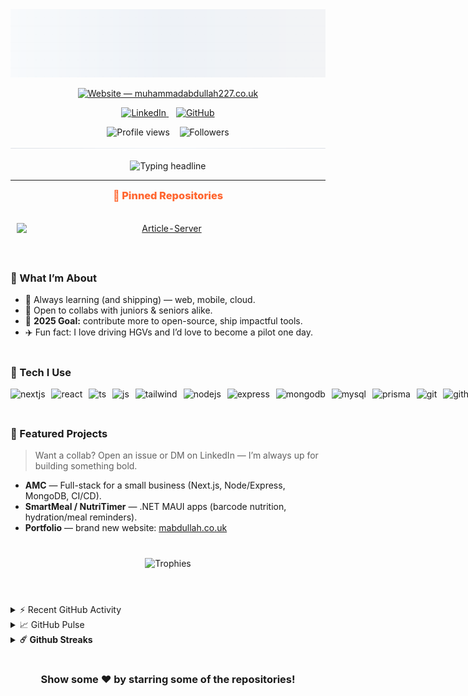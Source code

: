<!-- HERO -->
<picture>
  <source media="(prefers-color-scheme: dark)" srcset="./assets/hero-pro-dark.svg">
  <img src="./assets/hero-pro-light.svg" alt="Muhammad Abdullah — Professional Header">
</picture>

<p align="center">
  <a href="https://muhammadabdullah227.co.uk">
    <picture>
      <source media="(prefers-color-scheme: dark)" srcset="https://img.shields.io/website?down_message=offline&label=muhammadabdullah227.co.uk&style=for-the-badge&up_message=online&url=https%3A%2F%2Fmuhammadabdullah227.co.uk&labelColor=0B1220&color=111827">
      <img alt="Website — muhammadabdullah227.co.uk"
           src="https://img.shields.io/website?down_message=offline&label=muhammadabdullah227.co.uk&style=for-the-badge&up_message=online&url=https%3A%2F%2Fmuhammadabdullah227.co.uk&labelColor=F8FAFC&color=EEF2F7">
    </picture>
  </a>
</p>
<!-- Social row (centered) -->
<p align="center">
  <!-- LinkedIn -->
  <a href="https://linkedin.com/in/muhammad-abdullah227">
    <picture>
      <source media="(prefers-color-scheme: dark)" srcset="https://img.shields.io/badge/LinkedIn-111827?logo=linkedin&logoColor=0A66C2&labelColor=0B1220">
      <img alt="LinkedIn"
           src="https://img.shields.io/badge/LinkedIn-EEF2F7?logo=linkedin&logoColor=0A66C2&labelColor=F8FAFC">
    </picture>
  </a>
&nbsp;&nbsp;
  <a href="https://github.com/MA1002643">
    <picture>
      <source media="(prefers-color-scheme: dark)" srcset="https://img.shields.io/badge/GitHub-111827?logo=github&logoColor=E5E7EB&labelColor=0B1220">
      <img alt="GitHub"
           src="https://img.shields.io/badge/GitHub-EEF2F7?logo=github&logoColor=0C1A25&labelColor=F8FAFC">
    </picture>
  </a>
</p>

<!-- Metrics row (centered, matches social colors, keeps live count) -->
<p align="center">
  <!-- Profile views (dynamic via Shields, styled to match Followers) -->
  <picture>
    <source media="(prefers-color-scheme: dark)" srcset="https://img.shields.io/badge/dynamic/xml?label=Profile%20views&style=flat&labelColor=0B1220&color=111827&query=%2F%2F*%5Blocal-name()%3D'text'%5D%5Blast()%5D&url=https%3A%2F%2Fkomarev.com%2Fghpvc%2F%3Fusername%3DMA1002643">
    <img alt="Profile views" src="https://img.shields.io/badge/dynamic/xml?label=Profile%20views&style=flat&labelColor=F8FAFC&color=EEF2F7&query=%2F%2F*%5Blocal-name()%3D'text'%5D%5Blast()%5D&url=https%3A%2F%2Fkomarev.com%2Fghpvc%2F%3Fusername%3DMA1002643">
  </picture>
  &nbsp;&nbsp;
  <!-- Followers (unchanged, colors are the reference) -->
  <picture>
    <source media="(prefers-color-scheme: dark)" srcset="https://img.shields.io/github/followers/MA1002643?label=Followers&style=flat&labelColor=0B1220&color=111827">
    <img alt="Followers" src="https://img.shields.io/github/followers/MA1002643?label=Followers&style=flat&labelColor=F8FAFC&color=EEF2F7">
  </picture>
</p>

<!-- Animated underline under socials -->
<p align="center" style="margin-top:-8px;">
  <picture>
    <source media="(prefers-color-scheme: dark)" srcset="./assets/social-underline-dark.svg">
    <img src="./assets/social-underline-light.svg" alt="" />
  </picture>
</p>

<!-- Typing headline (theme-aware colors) -->
<p align="center">
  <picture>
    <!-- Dark mode: light text -->
    <source media="(prefers-color-scheme: dark)" srcset="https://readme-typing-svg.demolab.com?font=Fira+Code&size=22&duration=2800&pause=600&center=true&vCenter=true&width=900&color=E5E7EB&lines=Building+polished+experiences+for+web%2C+mobile+%26+cloud;Obsessed+with+clean+architecture%2C+CI%2FCD%2C+and+DX;Let%E2%80%99s+ship+something+people+love+%F0%9F%9A%80">
    <!-- Light mode: dark text -->
    <img src="https://readme-typing-svg.demolab.com?font=Fira+Code&size=22&duration=2800&pause=600&center=true&vCenter=true&width=900&color=0C1A25&lines=Building+polished+experiences+for+web%2C+mobile+%26+cloud;Obsessed+with+clean+architecture%2C+CI%2FCD%2C+and+DX;Let%E2%80%99s+ship+something+people+love+%F0%9F%9A%80" alt="Typing headline" />
  </picture>
</p>

---

<!-- PINNED: START -->
<h3 align="center" style="margin:0 0 12px; color:#FF652F; font-weight:800;">📌 Pinned Repositories</h3>
<table align="center" cellspacing="0" cellpadding="0" border="0" style="border:0; border-collapse:separate; margin:0 auto;">
<tr>
<td align="center" valign="top" width="50%" style="padding:12px 24px 12px 0px; border:0;">
<a href="https://github.com/MA1002643/Article-Server">
<div style="padding:10px; box-sizing:border-box;">
<picture>
<source media="(prefers-color-scheme: dark)" srcset="https://github-readme-stats.vercel.app/api/pin/?username=MA1002643&repo=Article-Server&show_owner=false&hide_border=true&title_color=ff652f&icon_color=FFE400&cache_seconds=21600&text_color=ffffff&bg_color=0D1117">
<img alt="Article-Server" src="https://github-readme-stats.vercel.app/api/pin/?username=MA1002643&repo=Article-Server&show_owner=false&hide_border=true&title_color=ff652f&icon_color=FFE400&cache_seconds=21600&text_color=0c1a25&bg_color=ffffff" width="480" style="max-width:100%; height:auto; display:block;">
</picture>
</div>
</a>
</td>
<td align="center" valign="top" width="50%" style="padding:12px 0px 12px 24px; border:0;">
<a href="https://github.com/MA1002643/First-Year-Final-Group-Project">
<div style="padding:10px; box-sizing:border-box;">
<picture>
<source media="(prefers-color-scheme: dark)" srcset="https://github-readme-stats.vercel.app/api/pin/?username=MA1002643&repo=First-Year-Final-Group-Project&show_owner=false&hide_border=true&title_color=ff652f&icon_color=FFE400&cache_seconds=21600&text_color=ffffff&bg_color=0D1117">
<img alt="First-Year-Final-Group-Project" src="https://github-readme-stats.vercel.app/api/pin/?username=MA1002643&repo=First-Year-Final-Group-Project&show_owner=false&hide_border=true&title_color=ff652f&icon_color=FFE400&cache_seconds=21600&text_color=0c1a25&bg_color=ffffff" width="480" style="max-width:100%; height:auto; display:block;">
</picture>
</div>
</a>
</td>
</tr>
</table>
<!-- PINNED: END -->

#

### 🚀 What I’m About

- 🌱 Always learning (and shipping) — web, mobile, cloud.
- 🤝 Open to collabs with juniors & seniors alike.
- 🎯 **2025 Goal:** contribute more to open-source, ship impactful tools.
- ✈️ Fun fact: I love driving HGVs and I’d love to become a pilot one day.

#

### 🧰 Tech I Use

<!--TECH:START-->
<p align="center" style="white-space:nowrap;">
  <picture style="display:inline-block;margin:0 6px 6px 0;">
    <source media="(prefers-color-scheme: dark)" srcset="https://skillicons.dev/icons?i=nextjs&theme=dark">
    <img src="https://skillicons.dev/icons?i=nextjs" alt="nextjs" height="44">
  </picture>
  <picture style="display:inline-block;margin:0 6px 6px 0;">
    <source media="(prefers-color-scheme: dark)" srcset="https://skillicons.dev/icons?i=react&theme=dark">
    <img src="https://skillicons.dev/icons?i=react" alt="react" height="44">
  </picture>
  <picture style="display:inline-block;margin:0 6px 6px 0;">
    <source media="(prefers-color-scheme: dark)" srcset="https://skillicons.dev/icons?i=ts&theme=dark">
    <img src="https://skillicons.dev/icons?i=ts" alt="ts" height="44">
  </picture>
  <picture style="display:inline-block;margin:0 6px 6px 0;">
    <source media="(prefers-color-scheme: dark)" srcset="https://skillicons.dev/icons?i=js&theme=dark">
    <img src="https://skillicons.dev/icons?i=js" alt="js" height="44">
  </picture>
  <picture style="display:inline-block;margin:0 6px 6px 0;">
    <source media="(prefers-color-scheme: dark)" srcset="https://skillicons.dev/icons?i=tailwind&theme=dark">
    <img src="https://skillicons.dev/icons?i=tailwind" alt="tailwind" height="44">
  </picture>
  <picture style="display:inline-block;margin:0 6px 6px 0;">
    <source media="(prefers-color-scheme: dark)" srcset="https://skillicons.dev/icons?i=nodejs&theme=dark">
    <img src="https://skillicons.dev/icons?i=nodejs" alt="nodejs" height="44">
  </picture>
  <picture style="display:inline-block;margin:0 6px 6px 0;">
    <source media="(prefers-color-scheme: dark)" srcset="https://skillicons.dev/icons?i=express&theme=dark">
    <img src="https://skillicons.dev/icons?i=express" alt="express" height="44">
  </picture>
  <picture style="display:inline-block;margin:0 6px 6px 0;">
    <source media="(prefers-color-scheme: dark)" srcset="https://skillicons.dev/icons?i=mongodb&theme=dark">
    <img src="https://skillicons.dev/icons?i=mongodb" alt="mongodb" height="44">
  </picture>
  <picture style="display:inline-block;margin:0 6px 6px 0;">
    <source media="(prefers-color-scheme: dark)" srcset="https://skillicons.dev/icons?i=mysql&theme=dark">
    <img src="https://skillicons.dev/icons?i=mysql" alt="mysql" height="44">
  </picture>
  <picture style="display:inline-block;margin:0 6px 6px 0;">
    <source media="(prefers-color-scheme: dark)" srcset="https://skillicons.dev/icons?i=prisma&theme=dark">
    <img src="https://skillicons.dev/icons?i=prisma" alt="prisma" height="44">
  </picture>
  <picture style="display:inline-block;margin:0 6px 6px 0;">
    <source media="(prefers-color-scheme: dark)" srcset="https://skillicons.dev/icons?i=git&theme=dark">
    <img src="https://skillicons.dev/icons?i=git" alt="git" height="44">
  </picture>
  <picture style="display:inline-block;margin:0 6px 6px 0;">
    <source media="(prefers-color-scheme: dark)" srcset="https://skillicons.dev/icons?i=githubactions&theme=dark">
    <img src="https://skillicons.dev/icons?i=githubactions" alt="githubactions" height="44">
  </picture>
  <picture style="display:inline-block;margin:0 6px 6px 0;">
    <source media="(prefers-color-scheme: dark)" srcset="https://skillicons.dev/icons?i=vercel&theme=dark">
    <img src="https://skillicons.dev/icons?i=vercel" alt="vercel" height="44">
  </picture>
  <picture style="display:inline-block;margin:0 6px 6px 0;">
    <source media="(prefers-color-scheme: dark)" srcset="https://skillicons.dev/icons?i=dotnet&theme=dark">
    <img src="https://skillicons.dev/icons?i=dotnet" alt="dotnet" height="44">
  </picture>
  <picture style="display:inline-block;margin:0 6px 6px 0;">
    <source media="(prefers-color-scheme: dark)" srcset="https://skillicons.dev/icons?i=aws&theme=dark">
    <img src="https://skillicons.dev/icons?i=aws" alt="aws" height="44">
  </picture>
  <picture style="display:inline-block;margin:0 6px 6px 0;">
    <source media="(prefers-color-scheme: dark)" srcset="https://skillicons.dev/icons?i=jest&theme=dark">
    <img src="https://skillicons.dev/icons?i=jest" alt="jest" height="44">
  </picture>
  <picture style="display:inline-block;margin:0 6px 6px 0;">
    <source media="(prefers-color-scheme: dark)" srcset="https://skillicons.dev/icons?i=eslint&theme=dark">
    <img src="https://skillicons.dev/icons?i=eslint" alt="eslint" height="44">
  </picture>
  <picture style="display:inline-block;margin:0 6px 6px 0;">
    <source media="(prefers-color-scheme: dark)" srcset="https://skillicons.dev/icons?i=prettier&theme=dark">
    <img src="https://skillicons.dev/icons?i=prettier" alt="prettier" height="44">
  </picture>
  <picture style="display:inline-block;margin:0 6px 6px 0;">
    <source media="(prefers-color-scheme: dark)" srcset="https://skillicons.dev/icons?i=java&theme=dark">
    <img src="https://skillicons.dev/icons?i=java" alt="java" height="44">
  </picture>
  <picture style="display:inline-block;margin:0 6px 6px 0;">
    <source media="(prefers-color-scheme: dark)" srcset="https://skillicons.dev/icons?i=php&theme=dark">
    <img src="https://skillicons.dev/icons?i=php" alt="php" height="44">
  </picture>
  <picture style="display:inline-block;margin:0 6px 6px 0;">
    <source media="(prefers-color-scheme: dark)" srcset="https://skillicons.dev/icons?i=bash&theme=dark">
    <img src="https://skillicons.dev/icons?i=bash" alt="bash" height="44">
  </picture>
  <picture style="display:inline-block;margin:0 6px 6px 0;">
    <source media="(prefers-color-scheme: dark)" srcset="https://skillicons.dev/icons?i=c&theme=dark">
    <img src="https://skillicons.dev/icons?i=c" alt="c" height="44">
  </picture>
  <picture style="display:inline-block;margin:0 6px 6px 0;">
    <source media="(prefers-color-scheme: dark)" srcset="https://skillicons.dev/icons?i=threejs&theme=dark">
    <img src="https://skillicons.dev/icons?i=threejs" alt="threejs" height="44">
  </picture>
  <picture style="display:inline-block;margin:0 6px 6px 0;">
    <source media="(prefers-color-scheme: dark)" srcset="https://skillicons.dev/icons?i=vue&theme=dark">
    <img src="https://skillicons.dev/icons?i=vue" alt="vue" height="44">
  </picture>
</p>
<!--TECH:END-->

#

### 🧪 Featured Projects

> Want a collab? Open an issue or DM on LinkedIn — I’m always up for building something bold.

- **AMC** — Full-stack for a small business (Next.js, Node/Express, MongoDB, CI/CD).
- **SmartMeal / NutriTimer** — .NET MAUI apps (barcode nutrition, hydration/meal reminders).
- **Portfolio** — brand new website: <a href="https://abdullah-portfolio-chi.vercel.app/">mabdullah.co.uk</a>

#

<p align="center">
  <img alt="Trophies"
       src="https://github-profile-trophy.vercel.app/?username=MA1002643&theme=apprentice&no-frame=true&no-bg=true&row=1&column=6&margin-w=12&margin-h=12" />
</p>

#

<br />
<details>
<br />

<summary>⚡ Recent GitHub Activity</summary>

<!--RECENT_ACTIVITY:start-->

⬆️ Pushed 1 commit(s) to [MA1002643/MA1002643](https://github.com/MA1002643/MA1002643)<br>
⬆️ Pushed 1 commit(s) to [MA1002643/MA1002643](https://github.com/MA1002643/MA1002643)<br>
⬆️ Pushed 1 commit(s) to [MA1002643/MA1002643](https://github.com/MA1002643/MA1002643)<br>
⬆️ Pushed 1 commit(s) to [MA1002643/MA1002643](https://github.com/MA1002643/MA1002643)<br>
⬆️ Pushed 1 commit(s) to [MA1002643/MA1002643](https://github.com/MA1002643/MA1002643)<br>
<!--RECENT_ACTIVITY:end-->

<!--RECENT_ACTIVITY:last_update-->

Last Updated: Monday, September 29th, 2025, 8:00:50 am

<!--RECENT_ACTIVITY:last_update_end-->
</details>

<details>
  <summary>📈 GitHub Pulse</summary>

  <br />
  <table>
    <tr>
      <td>
        <!-- GitHub Stats -->
        <picture>
          <source media="(prefers-color-scheme: dark)" srcset="https://github-readme-stats-chi-woad.vercel.app/api?username=MA1002643&show_icons=true&hide_border=false&title_color=ff652f&icon_color=FFE400&bg_color=0D1117&text_color=ffffff&border_color=30363D&cache_seconds=7200" />
          <img alt="Muhammad Abdullah — GitHub Stats" height="180" src="https://github-readme-stats-chi-woad.vercel.app/api?username=MA1002643&show_icons=true&hide_border=false&title_color=ff652f&icon_color=FFE400&bg_color=ffffff&text_color=0C1A25&border_color=0c1a25&cache_seconds=7200" />
        </picture>
      </td>
      <td>
        <!-- Most Used Languages -->
        <picture>
          <source media="(prefers-color-scheme: dark)" srcset="https://github-readme-stats-chi-woad.vercel.app/api/top-langs?username=MA1002643&layout=compact&langs_count=10&size_weight=0.5&count_weight=0.5&custom_title=Most%20Used%20Languages&bg_color=0D1117&title_color=ff652f&text_color=ffffff&border_color=30363D&hide_border=false&cache_seconds=7200" />
          <img alt="Muhammad Abdullah — Most Used Languages" height="180" src="https://github-readme-stats-chi-woad.vercel.app/api/top-langs?username=MA1002643&layout=compact&langs_count=10&size_weight=0.5&count_weight=0.5&custom_title=Most%20Used%20Languages&bg_color=ffffff&title_color=ff652f&text_color=0C1A25&border_color=0c1a25&hide_border=false&cache_seconds=7200" />
        </picture>
      </td>
    </tr>
  </table>
</details>

<details>
  <summary><b>☄️ Github Streaks</b></summary>

  <br />
<!-- GitHub Streak (matches your theme) -->
  <picture>
          <source media="(prefers-color-scheme: dark)" srcset="https://github-readme-streak-stats.herokuapp.com/?user=MA1002643&hide_border=false&background=0D1117&border=30363D&ring=ff652f&fire=FFE400&currStreakNum=ffffff&currStreakLabel=ffffff&sideNums=ffffff&sideLabels=ffffff&dates=9CA3AF" />
          <img alt="Muhammad Abdullah — GitHub Streak" height="180" src="https://github-readme-streak-stats.herokuapp.com/?user=MA1002643&hide_border=false&background=ffffff&border=0c1a25&ring=ff652f&fire=FFE400&currStreakNum=0C1A25&currStreakLabel=0C1A25&sideNums=0C1A25&sideLabels=0C1A25&dates=6B7280" />
        </picture>
</details>

#

<div align="center">

### Show some ❤️ by starring some of the repositories!

</div>
